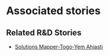 # Associated stories

<!-- !!DO NOT REMOVE!! start autogenerated hyperlinks -->
## Related R&D Stories
- [Solutions Mapper\-Togo\-Yem Ahiasti](/RnD-Archive/stories/?doc=Yem_edited-en-US)
<!-- !!DO NOT REMOVE!! end autogenerated hyperlinks -->